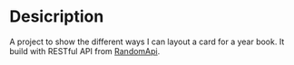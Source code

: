 # Desicription

A project to show the different ways I can layout a card for a year book. It build with RESTful API from [RandomApi](https://randomapi.com/).